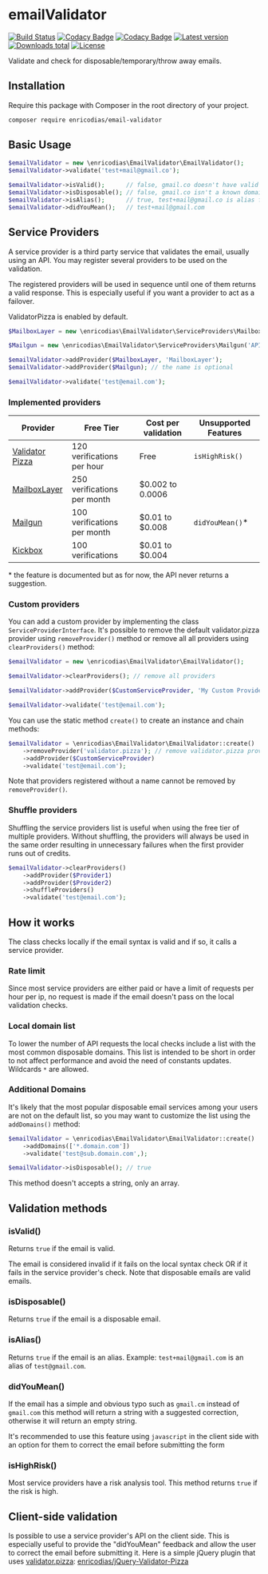 # emailValidator

[![Build Status](https://img.shields.io/circleci/build/github/enricodias/emailValidator/master)](https://circleci.com/gh/enricodias/emailValidator/tree/master)
[![Codacy Badge](https://api.codacy.com/project/badge/Coverage/125d34db8a0443e0b433cbcde4786372)](https://www.codacy.com/manual/enricodias/emailValidator?utm_source=github.com&utm_medium=referral&utm_content=enricodias/emailValidator&utm_campaign=Badge_Coverage)
[![Codacy Badge](https://api.codacy.com/project/badge/Grade/125d34db8a0443e0b433cbcde4786372)](https://www.codacy.com/manual/enricodias/emailValidator?utm_source=github.com&amp;utm_medium=referral&amp;utm_content=enricodias/emailValidator&amp;utm_campaign=Badge_Grade)
[![Latest version](http://img.shields.io/packagist/v/enricodias/email-validator.svg)](https://packagist.org/packages/enricodias/email-validator)
[![Downloads total](http://img.shields.io/packagist/dt/enricodias/email-validator.svg)](https://packagist.org/packages/enricodias/email-validator)
[![License](http://img.shields.io/packagist/l/enricodias/email-validator.svg)](https://github.com/enricodias/email-validator/blob/master/LICENSE.md)

Validate and check for disposable/temporary/throw away emails.

## Installation

Require this package with Composer in the root directory of your project.

```bash
composer require enricodias/email-validator
```

## Basic Usage

```php
$emailValidator = new \enricodias\EmailValidator\EmailValidator();
$emailValidator->validate('test+mail@gmail.co');

$emailValidator->isValid();      // false, gmail.co doesn't have valid MX entries
$emailValidator->isDisposable(); // false, gmail.co isn't a known domain for disposable emails
$emailValidator->isAlias();      // true, test+mail@gmail.co is alias for test@gmail.co
$emailValidator->didYouMean();   // test+mail@gmail.com
```

## Service Providers

A service provider is a third party service that validates the email, usually using an API. You may register several providers to be used on the validation.

The registered providers will be used in sequence until one of them returns a valid response. This is especially useful if you want a provider to act as a failover.

ValidatorPizza is enabled by default.

```php
$MailboxLayer = new \enricodias\EmailValidator\ServiceProviders\MailboxLayer('API_KEY');

$Mailgun = new \enricodias\EmailValidator\ServiceProviders\Mailgun('API_KEY');

$emailValidator->addProvider($MailboxLayer, 'MailboxLayer');
$emailValidator->addProvider($Mailgun); // the name is optional

$emailValidator->validate('test@email.com');
```

### Implemented providers

| Provider                                        | Free Tier                   | Cost per validation | Unsupported Features |
|-------------------------------------------------|-----------------------------|---------------------|----------------------|
| [Validator Pizza](https://www.validator.pizza/) | 120 verifications per hour  | Free                | ```isHighRisk()```   |
| [MailboxLayer](https://mailboxLayer.com/)       | 250 verifications per month | $0.002 to 0.0006    |                      |
| [Mailgun](https://mailgun.com/)                 | 100 verifications per month | $0.01 to $0.008     | ```didYouMean()```*  |
| [Kickbox](https://kickbox.com/)                 | 100 verifications           | $0.01 to $0.004     |                      |

\* the feature is documented but as for now, the API never returns a suggestion.

### Custom providers

You can add a custom provider by implementing the class ```ServiceProviderInterface```. It's possible to remove the default validator.pizza provider using ```removeProvider()``` method or remove all all providers using ```clearProviders()``` method:

```php
$emailValidator = new \enricodias\EmailValidator\EmailValidator();

$emailValidator->clearProviders(); // remove all providers

$emailValidator->addProvider($CustomServiceProvider, 'My Custom Provider');

$emailValidator->validate('test@email.com');
```

You can use the static method ```create()``` to create an instance and chain methods:

```php
$emailValidator = \enricodias\EmailValidator\EmailValidator::create()
    ->removeProvider('validator.pizza'); // remove validator.pizza provider
    ->addProvider($CustomServiceProvider)
    ->validate('test@email.com');
```

Note that providers registered without a name cannot be removed by ```removeProvider()```.

### Shuffle providers

Shuffling the service providers list is useful when using the free tier of multiple providers. Without shuffling, the providers will always be used in the same order resulting in unnecessary failures when the first provider runs out of credits.

```php
$emailValidator->clearProviders()
    ->addProvider($Provider1)
    ->addProvider($Provider2)
    ->shuffleProviders()
    ->validate('test@email.com');
```

## How it works

The class checks locally if the email syntax is valid and if so, it calls a service provider.

### Rate limit

Since most service providers are either paid or have a limit of requests per hour per ip, no request is made if the email doesn't pass on the local validation checks.

### Local domain list

To lower the number of API requests the local checks include a list with the most common disposable domains. This list is intended to be short in order to not affect performance and avoid the need of constants updates. Wildcards ```*``` are allowed.

### Additional Domains

It's likely that the most popular disposable email services among your users are not on the default list, so you may want to customize the list using the ```addDomains()``` method:

```php
$emailValidator = \enricodias\EmailValidator\EmailValidator::create()
    ->addDomains(['*.domain.com'])
    ->validate('test@sub.domain.com',);

$emailValidator->isDisposable(); // true
```

This method doesn't accepts a string, only an array.

## Validation methods

### isValid()

Returns ```true``` if the email is valid.

The email is considered invalid if it fails on the local syntax check OR if it fails in the service provider's check. Note that disposable emails are valid emails.

### isDisposable()

Returns ```true``` if the email is a disposable email.

### isAlias()

Returns ```true``` if the email is an alias. Example: ```test+mail@gmail.com``` is an alias of ```test@gmail.com```.

### didYouMean()

If the email has a simple and obvious typo such as ```gmail.cm``` instead of ```gmail.com``` this method will return a string with a suggested correction, otherwise it will return an empty string.

It's recommended to use this feature using ```javascript``` in the client side with an option for them to correct the email before submitting the form

### isHighRisk()

Most service providers have a risk analysis tool. This method returns ```true``` if the risk is high.

## Client-side validation

Is possible to use a service provider's API on the client side. This is especially useful to provide the "didYouMean" feedback and allow the user to correct the email before submitting it. Here is a simple jQuery plugin that uses [validator.pizza](https://www.validator.pizza/): [enricodias/jQuery-Validator-Pizza](https://github.com/enricodias/jQuery-Validator-Pizza)
